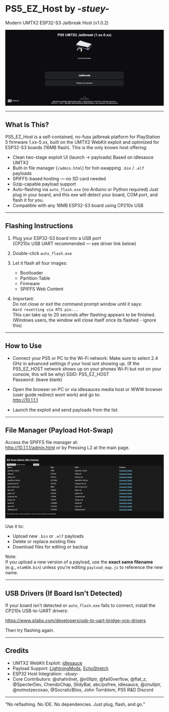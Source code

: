 # PS5_EZ_Host by _-stuey-_
Modern UMTX2 ESP32-S3 Jailbreak Host (v1.0.2)
<p align="center">
  <img src="screenshot_main.webp" alt="PS5 EZ Host UI Screenshot" width="600">
</p>

---

## What Is This?

PS5_EZ_Host is a self-contained, no-fuss jailbreak platform for PlayStation 5 firmware 1.xx–5.xx, built on the UMTX2 WebKit exploit and optimized for ESP32-S3 boards (16MB flash). This is the only known host offering:

- Clean two-stage exploit UI (launch → payloads) Based on idlesauce UMTX2
- Built-in file manager (`/admin.html`) for hot-swapping `.bin` / `.elf` payloads 
- SPIFFS-based hosting — no SD card needed
- Gzip-capable payload support
- Auto-flashing via `auto_flash.exe` (no Arduino or Python required) Just plug in your board, and this exe will detect your board, COM port, and flash it for you.
- Compatible with any 16MB ESP32-S3 board using CP210x USB

---

## Flashing Instructions

1. Plug your ESP32-S3 board into a USB port  
   (CP210x USB UART recommended — see driver link below)

2. Double-click `auto_flash.exe`

3. Let it flash all four images:
   - Bootloader
   - Partition Table
   - Firmware
   - SPIFFS Web Content

4. Important:  
   Do not close or exit the command prompt window until it says:  
   `Hard resetting via RTS pin...`  
   This can take up to 20 seconds after flashing appears to be finished. (Windows users, the window will close itself once its flashed - ignore this)

---

## How to Use

- Connect your PS5 or PC to the Wi-Fi network: Make sure to select 2.4 GHz in advanced settings if your host isnt showing up. (If the PS5_EZ_HOST network shows up on your phones Wi-Fi but not on your console, this will be why)
  SSID: PS5_EZ_HOST  
  Password: (leave blank)

- Open the browser on PC or via idlesauces media host or WWW browser (user guide redirect wont work) and go to:  
  http://10.1.1.1

- Launch the exploit and send payloads from the list.

---

## File Manager (Payload Hot-Swap)

Access the SPIFFS file manager at:  
http://10.1.1.1/admin.html or by Pressing L2 at the main page.
<p align="center">
  <img src="fileman.webp" alt="File Manager Interface" width="600">

Use it to:
- Upload new `.bin` or `.elf` payloads
- Delete or replace existing files
- Download files for editing or backup

Note:  
If you upload a new version of a payload, use the **exact same filename** (e.g., `etaHEN.bin`) unless you're editing `payload_map.js` to reference the new name.

---

## USB Drivers (If Board Isn't Detected)

If your board isn't detected or `auto_flash.exe` fails to connect, install the CP210x USB-to-UART drivers:

https://www.silabs.com/developers/usb-to-uart-bridge-vcp-drivers

Then try flashing again.

---

## Credits

- UMTX2 WebKit Exploit: [idlesauce](https://github.com/idlesauce)
- Payload Support: [LightningMods](https://github.com/LightningMods/etaHEN), [EchoStretch](https://github.com/EchoStretch/kstuff)
- ESP32 Host Integration: _-stuey-_
- Core Contributors: @shahrilnet, @n0llptr, @fail0verflow, @flat_z, @SpecterDev, ChendoChap, SlidyBat, abc/psfree, idlesauce, @znullptr, @notnotzecoxao, @SocraticBliss, John Tornblom, PS5 R&D Discord

---

“No reflashing. No IDE. No dependencies. Just plug, flash, and go.”


